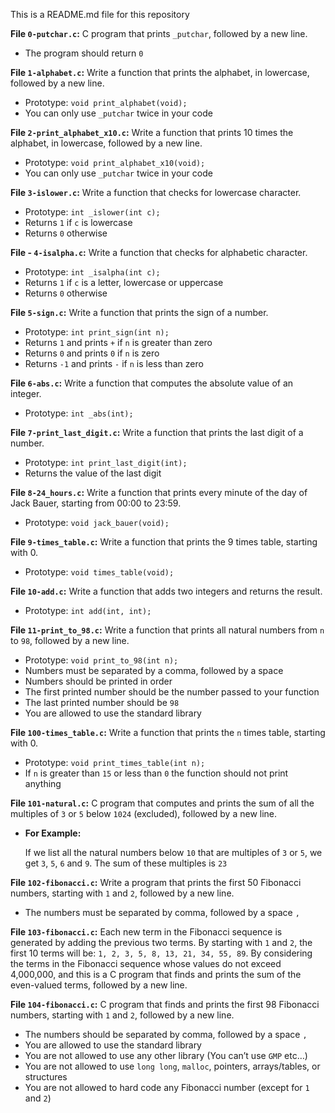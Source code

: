 This is a README.md file for this repository

**File `0-putchar.c`:** C program that prints  `_putchar`, followed by a new line.

-   The program should return  `0`

**File `1-alphabet.c`:** Write a function that prints the alphabet, in lowercase, followed by a new line.

-   Prototype:  `void print_alphabet(void);`
-   You can only use  `_putchar`  twice in your code

**File `2-print_alphabet_x10.c`:** Write a function that prints 10 times the alphabet, in lowercase, followed by a new line.

-   Prototype:  `void print_alphabet_x10(void);`
-   You can only use  `_putchar`  twice in your code

**File `3-islower.c`:** Write a function that checks for lowercase character.

-   Prototype:  `int _islower(int c);`
-   Returns  `1`  if  `c`  is lowercase
-   Returns  `0`  otherwise

**File -   `4-isalpha.c`:** Write a function that checks for alphabetic character.

-   Prototype:  `int _isalpha(int c);`
-   Returns  `1`  if  `c`  is a letter, lowercase or uppercase
-   Returns  `0`  otherwise

**File `5-sign.c`:** Write a function that prints the sign of a number.

-   Prototype:  `int print_sign(int n);`
-   Returns  `1`  and prints  `+`  if  `n`  is greater than zero
-   Returns  `0`  and prints  `0`  if  `n`  is zero
-   Returns  `-1`  and prints  `-`  if  `n`  is less than zero

**File  `6-abs.c`:** Write a function that computes the absolute value of an integer.

-   Prototype:  `int _abs(int);`

**File  `7-print_last_digit.c`:** Write a function that prints the last digit of a number.

-   Prototype:  `int print_last_digit(int);`
-   Returns the value of the last digit

**File `8-24_hours.c`:** Write a function that prints every minute of the day of Jack Bauer, starting from 00:00 to 23:59.

-   Prototype:  `void jack_bauer(void);`

**File `9-times_table.c`:** Write a function that prints the 9 times table, starting with 0.

-   Prototype:  `void times_table(void);`

**File `10-add.c`:** Write a function that adds two integers and returns the result.

-   Prototype:  `int add(int, int);`

**File `11-print_to_98.c`:** Write a function that prints all natural numbers from  `n`  to  `98`, followed by a new line.

-   Prototype:  `void print_to_98(int n);`
-   Numbers must be separated by a comma, followed by a space
-   Numbers should be printed in order
-   The first printed number should be the number passed to your function
-   The last printed number should be  `98`
-   You are allowed to use the standard library

**File  `100-times_table.c`:** Write a function that prints the  `n`  times table, starting with 0.

-   Prototype:  `void print_times_table(int n);`
-   If  `n`  is greater than  `15`  or less than  `0`  the function should not print anything

**File `101-natural.c`:** C program that computes and prints the sum of all the multiples of `3` or `5` below `1024` (excluded), followed by a new line.

 - **For Example:**

	 If we list all the natural numbers below `10` that are multiples of `3` or `5`, we get `3`, `5`, `6` and `9`. The sum of these multiples is `23`

**File `102-fibonacci.c`:** Write a program that prints the first 50 Fibonacci numbers, starting with  `1`  and  `2`, followed by a new line.

-   The numbers must be separated by comma, followed by a space  `,`

**File `103-fibonacci.c`:** Each new term in the Fibonacci sequence is generated by adding the previous two terms. By starting with `1` and `2`, the first 10 terms will be: `1, 2, 3, 5, 8, 13, 21, 34, 55, 89`. By considering the terms in the Fibonacci sequence whose values do not exceed 4,000,000, and this  is a C program that finds and prints the sum of the even-valued terms, followed by a new line.

**File `104-fibonacci.c`:** C program that finds and prints the first 98 Fibonacci numbers, starting with  `1`  and  `2`, followed by a new line.

-   The numbers should be separated by comma, followed by a space  `,`
-   You are allowed to use the standard library
-   You are not allowed to use any other library (You can’t use  `GMP`  etc…)
-   You are not allowed to use  `long long`,  `malloc`, pointers, arrays/tables, or structures
-   You are not allowed to hard code any Fibonacci number (except for  `1`  and  `2`)

